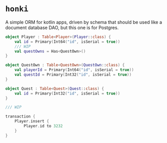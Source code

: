 # `honki`

A simple ORM for kotlin apps, driven by schema that should be used like a document database DAO, but this one is for
Postgres.

```kotlin
object Player : Table<Player>(Player::class) {
    val id = Primary(Int64("id", isSerial = true))
    /// WIP
    val questOwns = Has<QuestOwn>()
}

object QuestOwn : Table<QuestOwn>(QuestOwn::class) {
    val playerId = Primary(Int64("id", isSerial = true))
    val questId = Primary(Int32("id", isSerial = true))
}

object Quest : Table<Quest>(Quest::class) {
    val id = Primary(Int32("id", isSerial = true))
}

/// WIP

transaction {
    Player.insert {
        Player.id to 3232
    }
}

```

